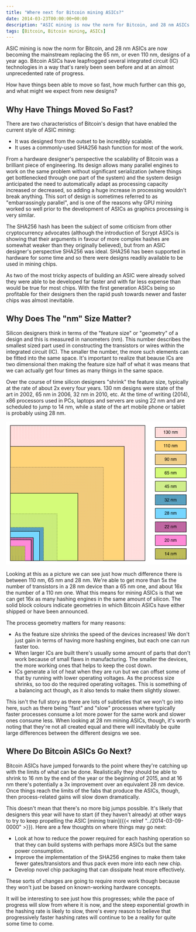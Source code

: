 ```yaml
---
title: "Where next for Bitcoin mining ASICs?"
date: 2014-03-23T00:00:00+00:00
description: "ASIC mining is now the norm for Bitcoin, and 28 nm ASICs are now becoming the mainstream replacing the 65 nm, or even 110 nm, designs of a year ago.  Bitcoin ASICs have leapfrogged several integrated circuit (IC) technologies in a way that's rarely been seen before and at an almost unprecedented rate of progress.  How have things been able to move so fast, how much further can this go, and what might we expect from new designs?"
tags: [Bitcoin, Bitcoin mining, ASICs]
---
```

ASIC mining is now the norm for Bitcoin, and 28 nm ASICs are now
becoming the mainstream replacing the 65 nm, or even 110 nm, designs of
a year ago.  Bitcoin ASICs have leapfrogged several integrated circuit
(IC) technologies in a way that's rarely been seen before and at an
almost unprecedented rate of progress.

How have things been able to move so fast, how much further can this go,
and what might we expect from new designs?

## Why Have Things Moved So Fast?

There are two characteristics of Bitcoin's design that have enabled the
current style of ASIC mining:

- It was designed from the outset to be incredibly scalable.
- It uses a commonly-used SHA256 hash function for most of the work.

From a hardware designer's perspective the scalability of Bitcoin was a
brilliant piece of engineering.  Its design allows many parallel engines
to work on the same problem without significant serialization (where
things get bottlenecked through one part of the system) and the system
design anticipated the need to automatically adapt as processing
capacity increased or decreased, so adding a huge increase in processing
wouldn't break anything.  This sort of design is sometimes referred to
as "embarrassingly parallel", and is one of the reasons why GPU mining
worked so well prior to the development of ASICs as graphics processing
is very similar.

The SHA256 hash has been the subject of some criticism from other
cryptocurrency advocates (although the introduction of Scrypt ASICs is
showing that their arguments in favour of more complex hashes are
somewhat weaker than they originally believed), but from an ASIC
designer's perspective SHA256 was ideal.  SHA256 has been supported in
hardware for some time and so there were designs readily available to be
used in mining chips.

As two of the most tricky aspects of building an ASIC were already
solved they were able to be developed far faster and with far less
expense than would be true for most chips.  With the first generation
ASICs being so profitable for their designers then the rapid push
towards newer and faster chips was almost inevitable.

## Why Does The "nm" Size Matter?

Silicon designers think in terms of the "feature size" or "geometry"
of a design and this is measured in nanometers (nm).  This number
describes the smallest sized part used in constructing the transistors
or wires within the integrated circuit (IC).  The smaller the number, the
more such elements can be fitted into the same space.  It's important to
realize that beause ICs are two dimensional then making the feature size
half of what it was means that we can actually get four times as many
things in the same space.

Over the course of time silicon designers "shrink" the feature size,
typically at the rate of about 2x every four years.  130 nm designs were
state of the art in 2002, 65 nm in 2006, 32 nm in 2010, etc.  At the time
of writing (2014), x86 processors used in PCs, laptops and servers are
using 22 nm and are scheduled to jump to 14 nm, while a state of the art
mobile phone or tablet is probably using 28 nm.

![ASIC geometry](./ASIC_geometry.png)

Looking at this as a picture we can see just how much difference there
is between 110 nm, 65 nm and 28 nm.  We're able to get more than 5x the
number of transistors in a 28 nm device than a 65 nm one, and about 16x
the number of a 110 nm one.  What this means for mining ASICs is that we
can get 16x as many hashing engines in the same amount of silicon.  The
solid block colours indicate geometries in which Bitcoin ASICs have
either shipped or have been announced.

The process geometry matters for many reasons:

- As the feature size shrinks the speed of the devices increases!  We
  don't just gain in terms of having more hashing engines, but each
  one can run faster too.
- When larger ICs are built there's usually some amount of parts that
  don't work because of small flaws in manufacturing.  The smaller the
  devices, the more working ones that helps to keep the cost down.
- ICs generate a lot of heat when they are run but we can offset some
  of that by running with lower operating voltages.  As the process
  size shrinks, so too do the required operating voltages.  This is
  something of a balancing act though, as it also tends to make them
  slightly slower.

This isn't the full story as there are lots of subtleties that we
won't go into here, such as there being "fast" and "slow" processes
where typically faster processes consume a lot more power for the same
work and slower ones consume less.  When looking at 28 nm mining ASICs,
though, it's worth noting that they're not all created equal and there
will inevitably be quite large differences between the different designs
we see.

## Where Do Bitcoin ASICs Go Next?

Bitcoin ASICs have jumped forwards to the point where they're catching
up with the limits of what can be done.  Realistically they should be
able to shrink to 16 nm by the end of the year or the beginning of 2015,
and at 16 nm there's potentially a 3x improvement over an equivalent 28
nm device.  Once things reach the limits of the fabs that produce the
ASICs, though, then process-related gains will slow down dramatically.

This doesn't mean that there's no more big jumps possible.  It's
likely that designers this year will have to start (if they haven't
already) at other ways to try to keep propelling the ASIC [mining
train]({{< relref "../2014-03-09-0000" >}}).
Here are a few thoughts on where things may go next:

- Look at how to reduce the power required for each hashing operation
  so that they can build systems with perhaps more ASICs but the same
  power consumption.
- Improve the implementation of the SHA256 engines to make them take
  fewer gates/transistors and thus pack even more into each new chip.
- Develop novel chip packaging that can dissipate heat more
  effectively.

These sorts of changes are going to require more work though because
they won't just be based on known-working hardware concepts.

It will be interesting to see just how this progresses; while the pace
of progress will slow from where it is now, and the steep exponential
growth in the hashing rate is likely to slow, there's every reason to
believe that progressively faster hashing rates will continue to be a
reality for quite some time to come.
